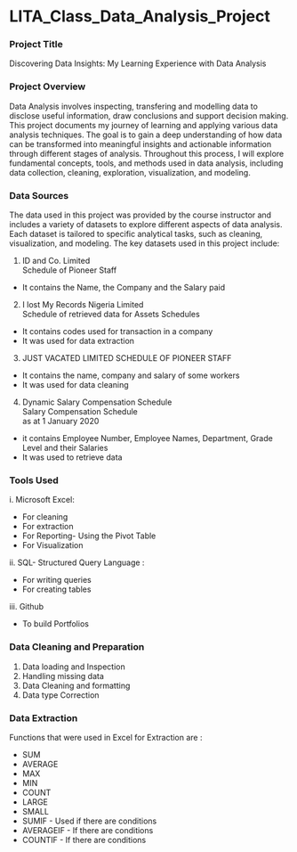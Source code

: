 # LITA_Class_Data_Analysis_Project

### Project Title  
Discovering Data Insights: My Learning Experience with Data Analysis

### Project Overview 
Data Analysis involves inspecting, transfering and modelling data to disclose useful information, draw conclusions and support decision making. This project documents my journey of learning and applying various data analysis techniques. The goal is to gain a deep understanding of how data can be transformed into meaningful insights and actionable information through different stages of analysis. Throughout this process, I will explore fundamental concepts, tools, and methods used in data analysis, including data collection, cleaning, exploration, visualization, and modeling.

### Data Sources 
The data used in this project was provided by the course instructor and includes a variety of datasets to explore different aspects of data analysis. Each dataset is tailored to specific analytical tasks, such as cleaning, visualization, and modeling. The key datasets used in this project include:
1. ID and Co. Limited	
Schedule of Pioneer Staff
- It contains the Name, the Company and the Salary paid
2. I lost My Records Nigeria Limited			
Schedule of retrieved data for Assets Schedules
-	It contains codes used for transaction in a company
-	It was used for data extraction
3. JUST VACATED LIMITED	
SCHEDULE OF PIONEER STAFF
- It contains the name, company and salary of some workers
- It was used for data cleaning
4. Dynamic Salary Compensation Schedule			
Salary Compensation Schedule		
as at 1 January 2020		
- it contains Employee Number, Employee Names, Department,	Grade Level and their Salaries 
- It was used to retrieve data

### Tools Used 
i.  Microsoft Excel:
- For cleaning
- For extraction
- For Reporting- Using the Pivot Table
- For Visualization 

ii. SQL- Structured Query Language :
- For writing queries
- For creating tables

iii. Github
- To build Portfolios

### Data Cleaning and Preparation
1. Data loading and Inspection
2. Handling missing data
3. Data Cleaning and formatting
4. Data type Correction

### Data Extraction
Functions that were used in Excel for Extraction are : 
- SUM 
- AVERAGE
- MAX
- MIN
- COUNT
- LARGE
- SMALL
- SUMIF - Used if there are conditions
- AVERAGEIF - If there are conditions
- COUNTIF - If there are conditions 
  




